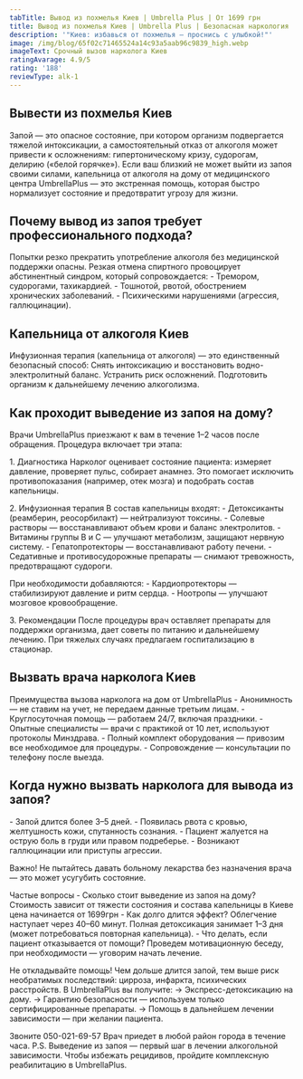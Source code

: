 ```yaml
---
tabTitle: Вывод из похмелья Киев | Umbrella Plus | От 1699 грн
title: Вывод из похмелья Киев | Umbrella Plus | Безопасная наркология
description: '"Киев: избавься от похмелья – проснись с улыбкой!"'
image: /img/blog/65f02c71465524a14c93a5aab96c9839_high.webp
imageText: Срочный вызов нарколога Киев
ratingAvarage: 4.9/5
rating: '188'
reviewType: alk-1
---
```


## Вывести из похмелья Киев

Запой — это опасное состояние, при котором организм подвергается тяжелой интоксикации, а самостоятельный отказ от алкоголя может привести к осложнениям: гипертоническому кризу, судорогам, делирию («белой горячке»). Если ваш близкий не может выйти из запоя своими силами, капельница от алкоголя на дому от медицинского центра UmbrellaPlus — это экстренная помощь, которая быстро нормализует состояние и предотвратит угрозу для жизни.

## Почему вывод из запоя требует профессионального подхода?

Попытки резко прекратить употребление алкоголя без медицинской поддержки опасны. Резкая отмена спиртного провоцирует абстинентный синдром, который сопровождается:
\- Тремором, судорогами, тахикардией.
\- Тошнотой, рвотой, обострением хронических заболеваний.
\- Психическими нарушениями (агрессия, галлюцинации).

## Капельница от алкоголя Киев

Инфузионная терапия (капельница от алкоголя) — это единственный безопасный способ:
Снять интоксикацию и восстановить водно-электролитный баланс.
Устранить риск осложнений.
Подготовить организм к дальнейшему лечению алкоголизма.

## Как проходит выведение из запоя на дому?

Врачи UmbrellaPlus приезжают к вам в течение 1–2 часов после обращения. Процедура включает три этапа:

1\. Диагностика
Нарколог оценивает состояние пациента: измеряет давление, проверяет пульс, собирает анамнез. Это помогает исключить противопоказания (например, отек мозга) и подобрать состав капельницы.

2\. Инфузионная терапия
В состав капельницы входят:
\- Детоксиканты (реамберин, реосорбилакт) — нейтрализуют токсины.
\- Солевые растворы — восстанавливают объем крови и баланс электролитов.
\- Витамины группы B и С — улучшают метаболизм, защищают нервную систему.
\- Гепатопротекторы — восстанавливают работу печени.
\- Седативные и противосудорожные препараты — снимают тревожность, предотвращают судороги.

При необходимости добавляются:
\- Кардиопротекторы — стабилизируют давление и ритм сердца.
\- Ноотропы — улучшают мозговое кровообращение.

3\. Рекомендации
После процедуры врач оставляет препараты для поддержки организма, дает советы по питанию и дальнейшему лечению. При тяжелых случаях предлагаем госпитализацию в стационар.

## Вызвать врача нарколога Киев

Преимущества вызова нарколога на дом от UmbrellaPlus
\- Анонимность — не ставим на учет, не передаем данные третьим лицам.
\- Круглосуточная помощь — работаем 24/7, включая праздники.
\- Опытные специалисты — врачи с практикой от 10 лет, используют протоколы Минздрава.
\- Полный комплект оборудования — привозим все необходимое для процедуры.
\- Сопровождение — консультации по телефону после выезда.

## Когда нужно вызвать нарколога для вывода из запоя?

\- Запой длится более 3–5 дней.
\- Появилась рвота с кровью, желтушность кожи, спутанность сознания.
\- Пациент жалуется на острую боль в груди или правом подреберье.
\- Возникают галлюцинации или приступы агрессии.

Важно! Не пытайтесь давать больному лекарства без назначения врача — это может усугубить состояние.

Частые вопросы
\- Сколько стоит выведение из запоя на дому?
Стоимость зависит от тяжести состояния и состава капельницы в Киеве цена начинается от 1699грн
\- Как долго длится эффект?
Облегчение наступает через 40–60 минут. Полная детоксикация занимает 1–3 дня (может потребоваться повторная капельница).
\- Что делать, если пациент отказывается от помощи?
Проведем мотивационную беседу, при необходимости — уговорим начать лечение.

Не откладывайте помощь!
Чем дольше длится запой, тем выше риск необратимых последствий: цирроза, инфаркта, психических расстройств. В UmbrellaPlus вы получите:
→ Экспресс-детоксикацию на дому.
→ Гарантию безопасности — используем только сертифицированные препараты.
→ Помощь в дальнейшем лечении зависимости — при желании пациента.

Звоните 050-021-69-57
Врач приедет в любой район города в течение часа.
P.S. Выведение из запоя — первый шаг в лечении алкогольной зависимости. Чтобы избежать рецидивов, пройдите комплексную реабилитацию в UmbrellaPlus.
